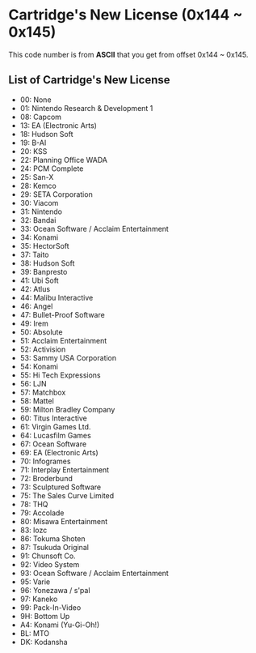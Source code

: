 # Cartridge's New License (0x144 ~ 0x145)

This code number is from **ASCII** that you get from offset 0x144 ~ 0x145.

## List of Cartridge's New License

- 00: None
- 01: Nintendo Research & Development 1
- 08: Capcom
- 13: EA (Electronic Arts)
- 18: Hudson Soft
- 19: B-AI
- 20: KSS
- 22: Planning Office WADA
- 24: PCM Complete
- 25: San-X
- 28: Kemco
- 29: SETA Corporation
- 30: Viacom
- 31: Nintendo
- 32: Bandai
- 33: Ocean Software / Acclaim Entertainment
- 34: Konami
- 35: HectorSoft
- 37: Taito
- 38: Hudson Soft
- 39: Banpresto
- 41: Ubi Soft
- 42: Atlus
- 44: Malibu Interactive
- 46: Angel
- 47: Bullet-Proof Software
- 49: Irem
- 50: Absolute
- 51: Acclaim Entertainment
- 52: Activision
- 53: Sammy USA Corporation
- 54: Konami
- 55: Hi Tech Expressions
- 56: LJN
- 57: Matchbox
- 58: Mattel
- 59: Milton Bradley Company
- 60: Titus Interactive
- 61: Virgin Games Ltd.
- 64: Lucasfilm Games
- 67: Ocean Software
- 69: EA (Electronic Arts)
- 70: Infogrames
- 71: Interplay Entertainment
- 72: Broderbund
- 73: Sculptured Software
- 75: The Sales Curve Limited
- 78: THQ
- 79: Accolade
- 80: Misawa Entertainment
- 83: lozc
- 86: Tokuma Shoten
- 87: Tsukuda Original
- 91: Chunsoft Co.
- 92: Video System
- 93: Ocean Software / Acclaim Entertainment
- 95: Varie
- 96: Yonezawa / s'pal
- 97: Kaneko
- 99: Pack-In-Video
- 9H: Bottom Up
- A4: Konami (Yu-Gi-Oh!)
- BL: MTO
- DK: Kodansha
